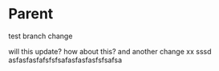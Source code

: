 Parent
=================

test branch change

will this update?
how about this?
and another change
xx
   sssd
asfasfasfafsfsfsafasfasfasfsfsafsa
